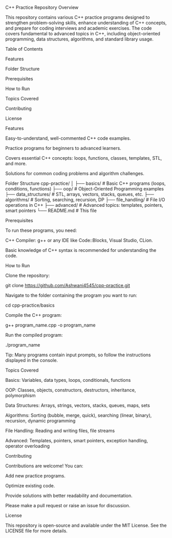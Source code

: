 C++ Practice Repository
Overview

This repository contains various C++ practice programs designed to strengthen problem-solving skills, enhance understanding of C++ concepts, and prepare for coding interviews and academic exercises. The code covers fundamental to advanced topics in C++, including object-oriented programming, data structures, algorithms, and standard library usage.

Table of Contents

Features

Folder Structure

Prerequisites

How to Run

Topics Covered

Contributing

License

Features

Easy-to-understand, well-commented C++ code examples.

Practice programs for beginners to advanced learners.

Covers essential C++ concepts: loops, functions, classes, templates, STL, and more.

Solutions for common coding problems and algorithm challenges.

Folder Structure
cpp-practice/
│
├── basics/             # Basic C++ programs (loops, conditions, functions)
├── oop/                # Object-Oriented Programming examples
├── data_structures/    # STL, arrays, vectors, stacks, queues, etc.
├── algorithms/         # Sorting, searching, recursion, DP
├── file_handling/      # File I/O operations in C++
├── advanced/           # Advanced topics: templates, pointers, smart pointers
└── README.md           # This file

Prerequisites

To run these programs, you need:

C++ Compiler: g++ or any IDE like Code::Blocks, Visual Studio, CLion.

Basic knowledge of C++ syntax is recommended for understanding the code.

How to Run

Clone the repository:

git clone https://github.com/Ashwani4545/cpp-practice.git


Navigate to the folder containing the program you want to run:

cd cpp-practice/basics


Compile the C++ program:

g++ program_name.cpp -o program_name


Run the compiled program:

./program_name


Tip: Many programs contain input prompts, so follow the instructions displayed in the console.

Topics Covered

Basics: Variables, data types, loops, conditionals, functions

OOP: Classes, objects, constructors, destructors, inheritance, polymorphism

Data Structures: Arrays, strings, vectors, stacks, queues, maps, sets

Algorithms: Sorting (bubble, merge, quick), searching (linear, binary), recursion, dynamic programming

File Handling: Reading and writing files, file streams

Advanced: Templates, pointers, smart pointers, exception handling, operator overloading

Contributing

Contributions are welcome! You can:

Add new practice programs.

Optimize existing code.

Provide solutions with better readability and documentation.

Please make a pull request or raise an issue for discussion.

License

This repository is open-source and available under the MIT License. See the LICENSE
 file for more details.

